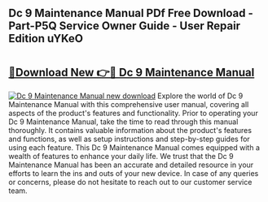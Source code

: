 ## Dc 9 Maintenance Manual PDf Free Download - Part-P5Q Service Owner Guide - User Repair Edition uYKeO

# <h2><a href="http://bc65086.oget.top/?id=Dc+9+Maintenance+Manual">🔗Download New 👉🔴 Dc 9 Maintenance Manual</a></h2>

[![Dc 9 Maintenance Manual new download](https://i.imgur.com/5g1atiW.png)](http://bc65086.oget.top/?id=Dc+9+Maintenance+Manual)
Explore the world of Dc 9 Maintenance Manual with this comprehensive user manual, covering all aspects of the product's features and functionality. Prior to operating your Dc 9 Maintenance Manual, take the time to read through this manual thoroughly. It contains valuable information about the product's features and functions, as well as setup instructions and step-by-step guides for using each feature. This Dc 9 Maintenance Manual comes equipped with a wealth of features to enhance your daily life. We trust that the Dc 9 Maintenance Manual has been an accurate and detailed resource in your efforts to learn the ins and outs of your new device. In case of any queries or concerns, please do not hesitate to reach out to our customer service team.
